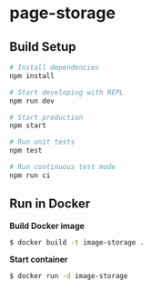 # page-storage

## Build Setup

``` bash
# Install dependencies
npm install

# Start developing with REPL
npm run dev

# Start production
npm start

# Run unit tests
npm test

# Run continuous test mode
npm run ci
```

## Run in Docker

**Build Docker image**
```bash
$ docker build -t image-storage .
```

**Start container**
```bash
$ docker run -d image-storage
```

